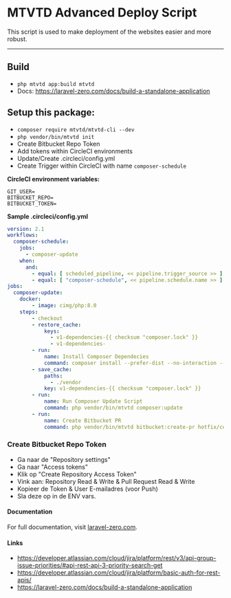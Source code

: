 # MTVTD Advanced Deploy Script

This script is used to make deployment of the websites easier and more robust. 

------

## Build
- `php mtvtd app:build mtvtd`
- Docs: https://laravel-zero.com/docs/build-a-standalone-application

## Setup this package:
- `composer require mtvtd/mtvtd-cli --dev`
- `php vendor/bin/mtvtd init`
- Create Bitbucket Repo Token
- Add tokens within CircleCI environments
- Update/Create .circleci/config.yml
- Create Trigger within CircleCI with name `composer-schedule`

**CircleCI environment variables:**
```dotenv
GIT_USER=
BITBUCKET_REPO=
BITBUCKET_TOKEN=
```

**Sample .circleci/config.yml**
```yaml
version: 2.1
workflows:
  composer-schedule:
    jobs:
      - composer-update
    when:
      and:
        - equal: [ scheduled_pipeline, << pipeline.trigger_source >> ]
        - equal: [ "composer-schedule", << pipeline.schedule.name >> ]
jobs:
  composer-update:
    docker:
        - image: cimg/php:8.0
    steps:
        - checkout
        - restore_cache:
            keys:
              - v1-dependencies-{{ checksum "composer.lock" }}
              - v1-dependencies-
        - run:
            name: Install Composer Dependecies
            command: composer install --prefer-dist --no-interaction --no-progress --no-scripts --no-suggest
        - save_cache:
            paths:
              - ./vendor
            key: v1-dependencies-{{ checksum "composer.lock" }}
        - run:
            name: Run Composer Update Script
            command: php vendor/bin/mtvtd composer:update
        - run:
            name: Create Bitbucket PR
            command: php vendor/bin/mtvtd bitbucket:create-pr hotfix/composer-update master
```

### Create Bitbucket Repo Token
- Ga naar de "Repository settings"
- Ga naar "Access tokens"
- Klik op "Create Repository Access Token"
- Vink aan: Repository Read & Write & Pull Request Read & Write
- Kopieer de Token & User E-mailadres (voor Push)
- Sla deze op in de ENV vars.

#### Documentation
For full documentation, visit [laravel-zero.com](https://laravel-zero.com/).

#### Links
- https://developer.atlassian.com/cloud/jira/platform/rest/v3/api-group-issue-priorities/#api-rest-api-3-priority-search-get
- https://developer.atlassian.com/cloud/jira/platform/basic-auth-for-rest-apis/
- https://laravel-zero.com/docs/build-a-standalone-application




